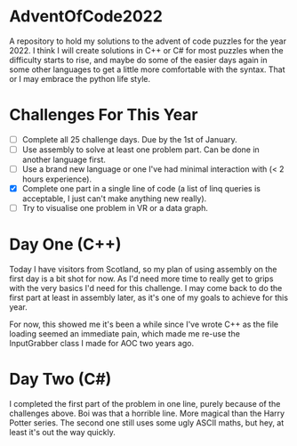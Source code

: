 # AdventOfCode2022
A repository to hold my solutions to the advent of code puzzles for the year 2022. I think I will create solutions in C++ or C# for most puzzles when the difficulty starts to rise, and maybe do some of the easier days again in some other languages to get a little more comfortable with the syntax. That or I may embrace the python life style.

# Challenges For This Year
- [ ] Complete all 25 challenge days. Due by the 1st of January.
- [ ] Use assembly to solve at least one problem part. Can be done in another language first.
- [ ] Use a brand new language or one I've had minimal interaction with (< 2 hours experience).
- [x] Complete one part in a single line of code (a list of linq queries is acceptable, I just can't make anything new really).
- [ ] Try to visualise one problem in VR or a data graph.

# Day One (C++)
Today I have visitors from Scotland, so my plan of using assembly on the first day is a bit shot for now. As I'd need more time to really get to grips with the very basics I'd need for this challenge. 
I may come back to do the first part at least in assembly later, as it's one of my goals to achieve for this year.

For now, this showed me it's been a while since I've wrote C++ as the file loading seemed an immediate pain, which made me re-use the InputGrabber class I made for AOC two years ago.

# Day Two (C#)
I completed the first part of the problem in one line, purely because of the challenges above. Boi was that a horrible line. More magical than the Harry Potter series.
The second one still uses some ugly ASCII maths, but hey, at least it's out the way quickly. 
